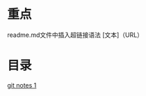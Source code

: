 # 重点
readme.md文件中插入超链接语法
[文本]（URL）




# 目录
[git notes 1](https://github.com/WOODSBANGZHU/git_learning_notes/blob/master/git_learning_notes.md)
